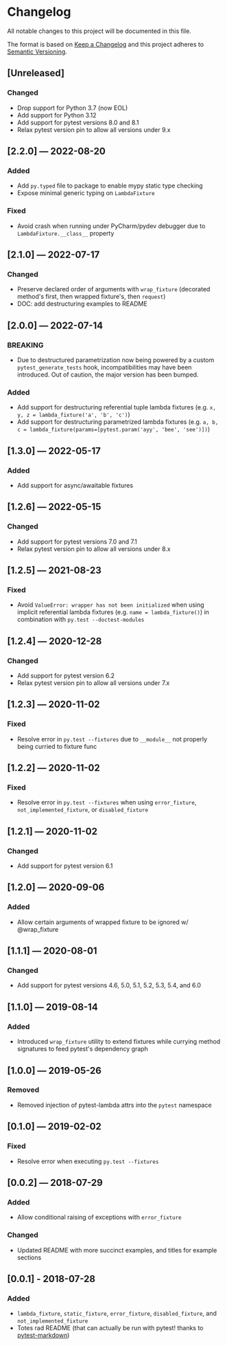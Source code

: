 # Changelog
All notable changes to this project will be documented in this file.

The format is based on [Keep a Changelog](http://keepachangelog.com/en/1.0.0/)
and this project adheres to [Semantic Versioning](http://semver.org/spec/v2.0.0.html).


## [Unreleased]
### Changed
 - Drop support for Python 3.7 (now EOL)
 - Add support for Python 3.12
 - Add support for pytest versions 8.0 and 8.1
 - Relax pytest version pin to allow all versions under 9.x


## [2.2.0] — 2022-08-20
### Added
 - Add `py.typed` file to package to enable mypy static type checking
 - Expose minimal generic typing on `LambdaFixture`

### Fixed
 - Avoid crash when running under PyCharm/pydev debugger due to `LambdaFixture.__class__` property


## [2.1.0] — 2022-07-17
### Changed
 - Preserve declared order of arguments with `wrap_fixture` (decorated method's first, then wrapped fixture's, then `request`)
 - DOC: add destructuring examples to README


## [2.0.0] — 2022-07-14
### BREAKING
 - Due to destructured parametrization now being powered by a custom `pytest_generate_tests` hook, incompatibilities may have been introduced. Out of caution, the major version has been bumped.

### Added
 - Add support for destructuring referential tuple lambda fixtures (e.g. `x, y, z = lambda_fixture('a', 'b', 'c')`)
 - Add support for destructuring parametrized lambda fixtures (e.g. `a, b, c = lambda_fixture(params=[pytest.param('ayy', 'bee', 'see')])`)


## [1.3.0] — 2022-05-17
### Added
 - Add support for async/awaitable fixtures


## [1.2.6] — 2022-05-15
### Changed
 - Add support for pytest versions 7.0 and 7.1
 - Relax pytest version pin to allow all versions under 8.x


## [1.2.5] — 2021-08-23
### Fixed
 - Avoid `ValueError: wrapper has not been initialized` when using implicit referential lambda fixtures (e.g. `name = lambda_fixture()`) in combination with `py.test --doctest-modules`


## [1.2.4] — 2020-12-28
### Changed
 - Add support for pytest version 6.2
 - Relax pytest version pin to allow all versions under 7.x


## [1.2.3] — 2020-11-02
### Fixed
 - Resolve error in `py.test --fixtures` due to `__module__` not properly being curried to fixture func


## [1.2.2] — 2020-11-02
### Fixed
 - Resolve error in `py.test --fixtures` when using `error_fixture`, `not_implemented_fixture`, or `disabled_fixture`


## [1.2.1] — 2020-11-02
### Changed
 - Add support for pytest version 6.1


## [1.2.0] — 2020-09-06
### Added
 - Allow certain arguments of wrapped fixture to be ignored w/ @wrap_fixture


## [1.1.1] — 2020-08-01
### Changed
 - Add support for pytest versions 4.6, 5.0, 5.1, 5.2, 5.3, 5.4, and 6.0


## [1.1.0] — 2019-08-14
### Added
 - Introduced `wrap_fixture` utility to extend fixtures while currying method signatures to feed pytest's dependency graph


## [1.0.0] — 2019-05-26
### Removed
 - Removed injection of pytest-lambda attrs into the `pytest` namespace


## [0.1.0] — 2019-02-02
### Fixed
 - Resolve error when executing `py.test --fixtures`


## [0.0.2] — 2018-07-29
### Added
 - Allow conditional raising of exceptions with `error_fixture`

### Changed
 - Updated README with more succinct examples, and titles for example sections


## [0.0.1] - 2018-07-28
### Added
 - `lambda_fixture`, `static_fixture`, `error_fixture`, `disabled_fixture`, and `not_implemented_fixture`
 - Totes rad README (that can actually be run with pytest! thanks to [pytest-markdown](https://github.com/Jc2k/pytest-markdown))
